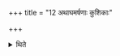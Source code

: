 +++
title = "12 अथाघमर्षणाः कुशिकाः"

+++

<details><summary>थिते</summary>

अथाघमर्षणाः कुशिकाः १२
</details>
